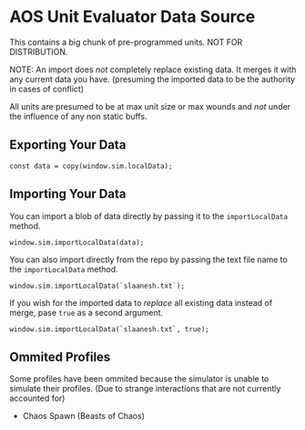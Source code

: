 # AOS Unit Evaluator Data Source

This contains a big chunk of pre-programmed units. NOT FOR DISTRIBUTION.

NOTE: An import does *not* completely replace existing data. It merges it with any current data you have. (presuming the imported data to be the authority in cases of conflict)

All units are presumed to be at max unit size or max wounds and *not* under the influence of any non static buffs.

## Exporting Your Data

```
const data = copy(window.sim.localData);
```

## Importing Your Data

You can import a blob of data directly by passing it to the `importLocalData` method.

```
window.sim.importLocalData(data);
```

You can also import directly from the repo by passing the text file name to the `importLocalData` method.

```
window.sim.importLocalData(`slaanesh.txt`);
```

If you wish for the imported data to *replace* all existing data instead of merge, pase `true` as a second argument.

```
window.sim.importLocalData(`slaanesh.txt`, true);
```

## Ommited Profiles

Some profiles have been ommited because the simulator is unable to simulate their profiles. (Due to strange interactions that are not currently accounted for)

- Chaos Spawn (Beasts of Chaos)
